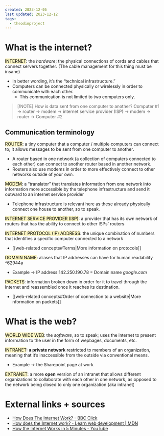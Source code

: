 ```yaml
---
created: 2023-12-05
last updated: 2023-12-12
tags:
  - theodinproject
---
```

# What is the internet?
<mark style="background: #FFF3A3A6;">INTERNET</mark>: the *hardware*; the physical connections of cords and cables that connect servers together. (The cable management for this thing must be insane)
- In better wording, it’s the “technical infrastructure.”
- Computers can be connected physically or wirelessly in order to communicate with each other.
	- This communication is not limited to two computers only.

> [!NOTE] How is data sent from one computer to another?
> Computer #1 → router → modem → internet service provider (ISP) → modem → router → Computer #2

## Communication terminology

<mark style="background: #FFF3A3A6;">ROUTER</mark>: a tiny computer that a computer / multiple computers can connect to; it allows messages to be sent from one computer to another.
- A router based in one network (a collection of computers connected to each other) can connect to another router based in another network.
- Routers also use modems in order to more effectively connect to other networks outside of your own.

<mark style="background: #FFF3A3A6;">MODEM</mark>: a “translator” that translates information from one network into information more accessible by the telephone infrastructure and send it outward to an internet service provider
- Telephone infrastructure is relevant here as these already physically connect one house to another, so to speak.

<mark style="background: #FFF3A3A6;">INTERNET SERVICE PROVIDER (ISP)</mark>: a provider that has its own network of routers that has the ability to connect to other ISPs’ routers

<mark style="background: #FFF3A3A6;">INTERNET PROTOCOL (IP) ADDRESS</mark>: the unique combination of numbers that identifies a specific computer connected to a network
- [[web-related concepts#Terms|More information on protocols]]

<mark style="background: #FFF3A3A6;">DOMAIN NAME</mark>: aliases that IP addresses can have for human readability ^62944a
- Example → IP address 142.250.190.78 = Domain name *google.com*

<mark style="background: #FFF3A3A6;">PACKETS</mark>: information broken down in order for it to travel through the internet and reassembled once it reaches its destination.
- [[web-related concepts#Order of connection to a website|More nformation on packets]]

# What is the web?
<mark style="background: #FFF3A3A6;">WORLD WIDE WEB</mark>: the *software*, so to speak; uses the internet to present information to the user in the form of wepbages, documents, etc.

<mark style="background: #FFF3A3A6;">INTRANET</mark>: **a private network** restricted to members of an organization, meaning that it’s inaccessible from the outside via conventional means.
- Example → the Sharepoint page at work

<mark style="background: #FFF3A3A6;">EXTRANET</mark>: a more **open** version of an intranet that allows different organizations to collaborate with each other in one network, as opposed to the network being closed to only one organization (aka intranet)

# External links + sources
- [How Does The Internet Work? - BBC Click](https://www.youtube.com/watch?v=eHp1l73ztB8)
- [How does the Internet work? - Learn web development | MDN](https://developer.mozilla.org/en-US/docs/Learn/Common_questions/Web_mechanics/How_does_the_Internet_work)
- [How the Internet Works in 5 Minutes - YouTube](https://www.youtube.com/watch?v=7_LPdttKXPc&t=46s)